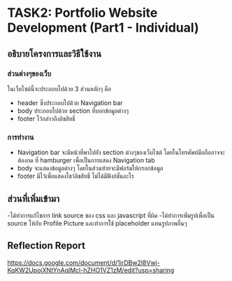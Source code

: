 # TASK2: Portfolio Website Development (Part1 - Individual)
## อธิบายโครงการและวิธีใช้งาน
### ส่วนต่างๆของเว็บ
ในเว็บไซต์นี้จะประกอบไปด้วย 3 ส่วนหลักๆ คือ 
- header ซึ่งประกอบไปด้วย Navigation bar 
- body ประกอบไปด้วย section ที่บอกข้อมูลต่างๆ 
- footer ไว้กล่าวถึงลิขสิทธิ์
### การทำงาน
- Navigation bar จะมีหน้าที่พาไปยัง section ต่างๆของเว็บไซต์ โดยในโทรศัพท์มือถืออาจจะต้องกด ที่ hamburger เพื่อเป็นการแสดง Navigation tab
- body จะแสดงข้อมูลต่างๆ โดยในส่วนท้ายจะมีฟอร์มให้กรอกข้อมูล
- footer มีไว้เพื่อแสดงโชว์ลิขสิทธิ์ ไม่ได้มีฟังก์ชั่นอะไร

## ส่วนที่เพิ่มเข้ามา
-ได้ทำการแก้ไขการ link source ของ css และ javascript ที่ผิด
-ได้ทำการเพิ่มรูปเพื่อเป็น source ให้กับ Profile Picture และทำการใช้ placeholder แทนรูปภาพอื่นๆ


## Reflection Report
https://docs.google.com/document/d/1irDBw2l8Vwj-KqKW2UpoiXNtYnAqlMcl-hZHO1VZ1zM/edit?usp=sharing
